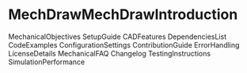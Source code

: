 # MechDrawMechDrawIntroduction
MechanicalObjectives
SetupGuide
CADFeatures
DependenciesList
CodeExamples
ConfigurationSettings
ContributionGuide
ErrorHandling
LicenseDetails
MechanicalFAQ
Changelog
TestingInstructions
SimulationPerformance
